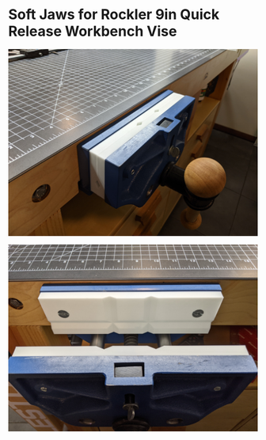 # Soft Jaws for Rockler 9in Quick Release Workbench Vise

![Installed Isometric](https://raw.githubusercontent.com/aderusha/Soft-Jaws-for-Rockler-9in-Quick-Release-Workbench-Vise/main/Installed%20isometric.jpg?raw=true)

![Installed Front](https://raw.githubusercontent.com/aderusha/Soft-Jaws-for-Rockler-9in-Quick-Release-Workbench-Vise/main/Installed%20front.jpg?raw=true)
